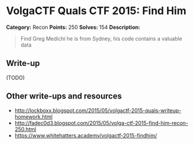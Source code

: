 # VolgaCTF Quals CTF 2015: Find Him

**Category:** Recon
**Points:** 250
**Solves:** 154
**Description:**

> Find Greg Medichi he is from Sydney, his code contains a valuable data

## Write-up

(TODO)

## Other write-ups and resources

* <http://lockboxx.blogspot.com/2015/05/volgactf-2015-quals-writeup-homework.html>
* <http://fadec0d3.blogspot.com/2015/05/volga-ctf-2015-find-him-recon-250.html>
* <https://www.whitehatters.academy/volgactf-2015-findhim/>
